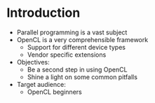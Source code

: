 Introduction
============

- Parallel programming is a vast subject
- OpenCL is a very comprehensible framework
    - Support for different device types
    - Vendor specific extensions
- Objectives:
    - Be a second step in using OpenCL
    - Shine a light on some common pitfalls
- Target audience:
    - OpenCL beginners
